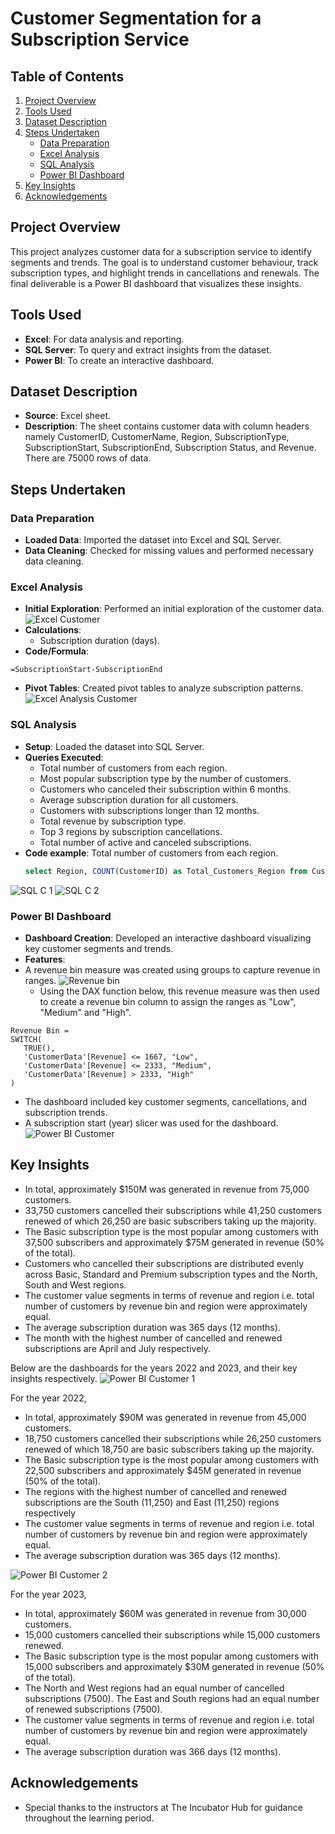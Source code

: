 # Customer Segmentation for a Subscription Service

## Table of Contents
1. [Project Overview](#project-overview)
2. [Tools Used](#tools-used)
3. [Dataset Description](#dataset-description)
4. [Steps Undertaken](#steps-undertaken)
   - [Data Preparation](#data-preparation)
   - [Excel Analysis](#excel-analysis)
   - [SQL Analysis](#sql-analysis)
   - [Power BI Dashboard](#power-bi-dashboard)
5. [Key Insights](#key-insights)
6. [Acknowledgements](#acknowledgements)

## Project Overview
This project analyzes customer data for a subscription service to identify segments and trends. The goal is to understand customer behaviour, track subscription types, and highlight trends in cancellations and renewals. The final deliverable is a Power BI dashboard that visualizes these insights.

## Tools Used
- **Excel**: For data analysis and reporting.
- **SQL Server**: To query and extract insights from the dataset.
- **Power BI**: To create an interactive dashboard.

## Dataset Description
- **Source**: Excel sheet.
- **Description**: The sheet contains customer data with column headers namely CustomerID, CustomerName, Region,	SubscriptionType,	SubscriptionStart,	SubscriptionEnd, Subscription Status, and	Revenue. There are 75000 rows of data.

## Steps Undertaken

### Data Preparation
- **Loaded Data**: Imported the dataset into Excel and SQL Server.
- **Data Cleaning**: Checked for missing values and performed necessary data cleaning.

### Excel Analysis
- **Initial Exploration**: Performed an initial exploration of the customer data.
![Excel Customer](https://github.com/user-attachments/assets/9696af28-68eb-47c7-b7dc-3207412212ec)
- **Calculations**: 
  - Subscription duration (days).
 - **Code/Formula**: 
  ```excel
  =SubscriptionStart-SubscriptionEnd
 ```
- **Pivot Tables**: Created pivot tables to analyze subscription patterns.
![Excel Analysis Customer](https://github.com/user-attachments/assets/204c3462-2f13-44c1-8d07-075251bc8678)

### SQL Analysis
- **Setup**: Loaded the dataset into SQL Server.
- **Queries Executed**: 
  - Total number of customers from each region.
  - Most popular subscription type by the number of customers.
  - Customers who canceled their subscription within 6 months.
  - Average subscription duration for all customers.
  - Customers with subscriptions longer than 12 months.
  - Total revenue by subscription type.
  - Top 3 regions by subscription cancellations.
  - Total number of active and canceled subscriptions.
- **Code example**: Total number of customers from each region.
  ```sql
  select Region, COUNT(CustomerID) as Total_Customers_Region from Customer Data group by Region
  ```
![SQL C 1](https://github.com/user-attachments/assets/89157f17-4f35-4be3-a20f-66bda5a54fbd)
![SQL C 2](https://github.com/user-attachments/assets/d8f1786f-eec2-41e3-b702-27758f7b10ae)

### Power BI Dashboard
- **Dashboard Creation**: Developed an interactive dashboard visualizing key customer segments and trends.
- **Features**:
- A revenue bin measure was created using groups to capture revenue in ranges.
  ![Revenue bin](https://github.com/user-attachments/assets/cd7c0588-9aac-4356-aa09-4b3d4adcf829)
  - Using the DAX function below, this revenue measure was then used to create a revenue bin column to assign the ranges as "Low", "Medium" and "High".
 ``` DAX
Revenue Bin = 
SWITCH(
    TRUE(),
    'CustomerData'[Revenue] <= 1667, "Low",
    'CustomerData'[Revenue] <= 2333, "Medium",
    'CustomerData'[Revenue] > 2333, "High"
)
 ```   
  - The dashboard included key customer segments, cancellations, and subscription trends.
  - A subscription start (year) slicer was used for the dashboard.
![Power BI Customer](https://github.com/user-attachments/assets/3459cb46-41cc-401c-a2fb-69442db483f6)

## Key Insights
  - In total, approximately $150M was generated in revenue from 75,000 customers.
  - 33,750 customers cancelled their subscriptions while 41,250 customers renewed of which 26,250 are basic subscribers taking up the majority.
  - The Basic subscription type is the most popular among customers with 37,500 subscribers and approximately $75M generated in revenue (50% of the total).
  - Customers who cancelled their subscriptions are distributed evenly across Basic, Standard and Premium subscription types and the North, South and West regions.
  - The customer value segments in terms of revenue and region i.e. total number of customers by revenue bin and region were approximately equal.
  - The average subscription duration was 365 days (12 months).
  - The month with the highest number of cancelled and renewed subscriptions are April and July respectively.
  
Below are the dashboards for the years 2022 and 2023, and their key insights respectively.
![Power BI Customer 1](https://github.com/user-attachments/assets/f9507079-a2fe-40db-ad04-e706f7bc5f9b)

For the year 2022,
  - In total, approximately $90M was generated in revenue from 45,000 customers.
  - 18,750 customers cancelled their subscriptions while 26,250 customers renewed of which 18,750 are basic subscribers taking up the majority.
  - The Basic subscription type is the most popular among customers with 22,500 subscribers and approximately $45M generated in revenue (50% of the total).
  - The regions with the highest number of cancelled and renewed subscriptions are the South (11,250) and East (11,250) regions respectively
  - The customer value segments in terms of revenue and region i.e. total number of customers by revenue bin and region were approximately equal.
  - The average subscription duration was 365 days (12 months).
  
![Power BI Customer 2](https://github.com/user-attachments/assets/242ecd2b-64d0-4c20-8f69-a3967550d161)

For the year 2023,
  - In total, approximately $60M was generated in revenue from 30,000 customers.
  - 15,000 customers cancelled their subscriptions while 15,000 customers renewed.
  - The Basic subscription type is the most popular among customers with 15,000 subscribers and approximately $30M generated in revenue (50% of the total).
  - The North and West regions had an equal number of cancelled subscriptions (7500). The East and South regions had an equal number of renewed subscriptions (7500).
  - The customer value segments in terms of revenue and region i.e. total number of customers by revenue bin and region were approximately equal.
  - The average subscription duration was 366 days (12 months).



## Acknowledgements
  - Special thanks to the instructors at The Incubator Hub for guidance throughout the learning period.








